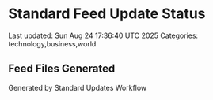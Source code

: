 # Standard Feed Update Status
Last updated: Sun Aug 24 17:36:40 UTC 2025
Categories: technology,business,world

## Feed Files Generated

Generated by Standard Updates Workflow
